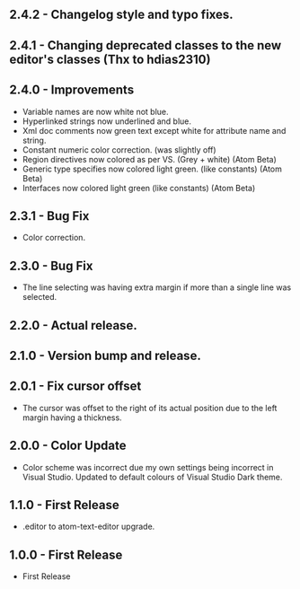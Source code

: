 ## 2.4.2 - Changelog style and typo fixes.

## 2.4.1 - Changing deprecated classes to the new editor's classes (Thx to hdias2310)

## 2.4.0 - Improvements
* Variable names are now white not blue.
* Hyperlinked strings now underlined and blue.
* Xml doc comments now green text except white for attribute name and string.
* Constant numeric color correction. (was slightly off)
* Region directives now colored as per VS. (Grey + white) (Atom Beta)
* Generic type specifies now colored light green. (like constants) (Atom Beta)
* Interfaces now colored light green (like constants) (Atom Beta)

## 2.3.1 - Bug Fix
* Color correction.

## 2.3.0 - Bug Fix
* The line selecting was having extra margin if more than a single line was selected.

## 2.2.0 - Actual release.

## 2.1.0 - Version bump and release.

## 2.0.1 - Fix cursor offset
* The cursor was offset to the right of its actual position due to the left margin having a thickness.

## 2.0.0 - Color Update
* Color scheme was incorrect due my own settings being incorrect in Visual Studio. Updated to default colours of Visual Studio Dark theme.

## 1.1.0 - First Release
* .editor to atom-text-editor upgrade.

## 1.0.0 - First Release
* First Release
